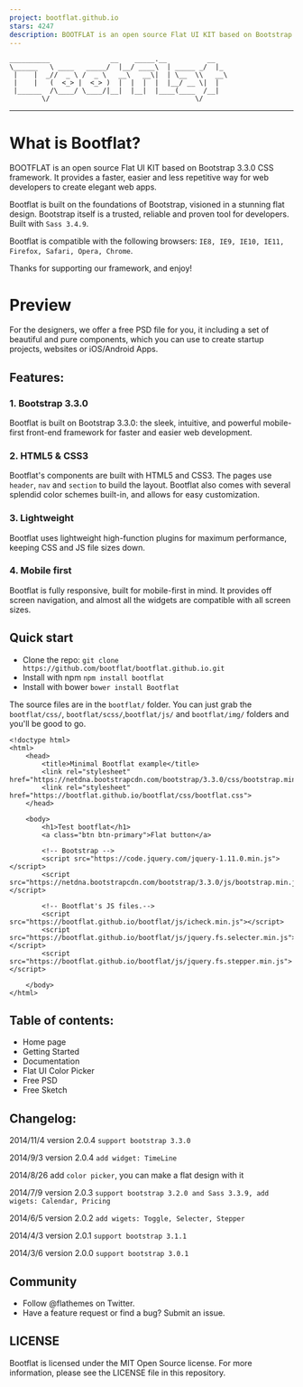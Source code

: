 ```yaml
---
project: bootflat.github.io
stars: 4247
description: BOOTFLAT is an open source Flat UI KIT based on Bootstrap 3.3.0 CSS framework. It provides a faster, easier and less repetitive way for web developers to create elegant web apps.
---
```


```
__________               __    _____.__          __
\______   \ ____   _____/  |__/ ____\  | _____ _/  |_
 |    |  _//  _ \ /  _ \   __\   __\|  | \__  \\   __\
 |    |   (  <_> |  <_> )  |  |  |  |  |__/ __ \|  |
 |______  /\____/ \____/|__|  |__|  |____(____  /__|
        \/                                    \/
```

* * *

What is Bootflat?
=================

BOOTFLAT is an open source Flat UI KIT based on Bootstrap 3.3.0 CSS framework. It provides a faster, easier and less repetitive way for web developers to create elegant web apps.

Bootflat is built on the foundations of Bootstrap, visioned in a stunning flat design. Bootstrap itself is a trusted, reliable and proven tool for developers. Built with `Sass 3.4.9`.

Bootflat is compatible with the following browsers: `IE8, IE9, IE10, IE11, Firefox, Safari, Opera, Chrome`.

Thanks for supporting our framework, and enjoy!

Preview
=======

For the designers, we offer a free PSD file for you, it including a set of beautiful and pure components, which you can use to create startup projects, websites or iOS/Android Apps.

Features:
---------

### 1\. Bootstrap 3.3.0

Bootflat is built on Bootstrap 3.3.0: the sleek, intuitive, and powerful mobile-first front-end framework for faster and easier web development.

### 2\. HTML5 & CSS3

Bootflat's components are built with HTML5 and CSS3. The pages use `header`, `nav` and `section` to build the layout. Bootflat also comes with several splendid color schemes built-in, and allows for easy customization.

### 3\. Lightweight

Bootflat uses lightweight high-function plugins for maximum performance, keeping CSS and JS file sizes down.

### 4\. Mobile first

Bootflat is fully responsive, built for mobile-first in mind. It provides off screen navigation, and almost all the widgets are compatible with all screen sizes.

Quick start
-----------

-   Clone the repo: `git clone https://github.com/bootflat/bootflat.github.io.git`
-   Install with npm `npm install bootflat`
-   Install with bower `bower install Bootflat`

The source files are in the `bootflat/` folder. You can just grab the `bootflat/css/`, `bootflat/scss/`,`bootflat/js/` and `bootflat/img/` folders and you'll be good to go.

```
<!doctype html>
<html>
    <head>
        <title>Minimal Bootflat example</title>
        <link rel="stylesheet" href="https://netdna.bootstrapcdn.com/bootstrap/3.3.0/css/bootstrap.min.css">
        <link rel="stylesheet" href="https://bootflat.github.io/bootflat/css/bootflat.css">
    </head>

    <body>
        <h1>Test bootflat</h1>
        <a class="btn btn-primary">Flat button</a>

        <!-- Bootstrap -->
        <script src="https://code.jquery.com/jquery-1.11.0.min.js"></script>
        <script src="https://netdna.bootstrapcdn.com/bootstrap/3.3.0/js/bootstrap.min.js"></script>

        <!-- Bootflat's JS files.-->
        <script src="https://bootflat.github.io/bootflat/js/icheck.min.js"></script>
        <script src="https://bootflat.github.io/bootflat/js/jquery.fs.selecter.min.js"></script>
        <script src="https://bootflat.github.io/bootflat/js/jquery.fs.stepper.min.js"></script>

    </body>
</html>
```

Table of contents:
------------------

-   Home page
-   Getting Started
-   Documentation
-   Flat UI Color Picker
-   Free PSD
-   Free Sketch

Changelog:
----------

2014/11/4 version 2.0.4 `support bootstrap 3.3.0`

2014/9/3 version 2.0.4 `add widget: TimeLine`

2014/8/26 add `color picker`, you can make a flat design with it

2014/7/9 version 2.0.3 `support bootstrap 3.2.0 and Sass 3.3.9, add wigets: Calendar, Pricing`

2014/6/5 version 2.0.2 `add wigets: Toggle, Selecter, Stepper`

2014/4/3 version 2.0.1 `support bootstrap 3.1.1`

2014/3/6 version 2.0.0 `support bootstrap 3.0.1`

Community
---------

-   Follow @flathemes on Twitter.
-   Have a feature request or find a bug? Submit an issue.

LICENSE
-------

Bootflat is licensed under the MIT Open Source license. For more information, please see the LICENSE file in this repository.
